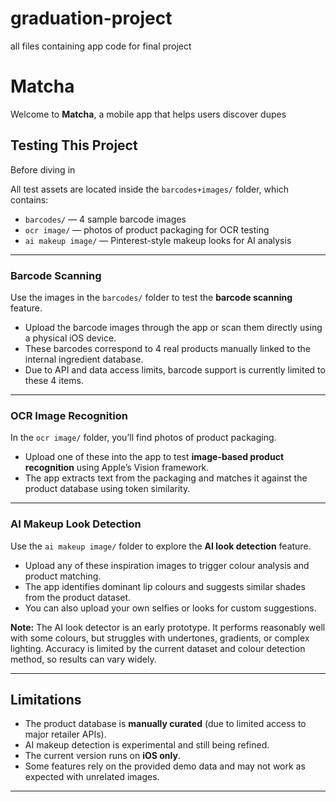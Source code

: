 # graduation-project
all files containing app code for final project 

# Matcha 

Welcome to **Matcha**, a mobile app that helps users discover dupes

## Testing This Project

Before diving in

All test assets are located inside the `barcodes+images/` folder, which contains:

- `barcodes/` — 4 sample barcode images
- `ocr image/` — photos of product packaging for OCR testing
- `ai makeup image/` — Pinterest-style makeup looks for AI analysis

---

### Barcode Scanning

Use the images in the `barcodes/` folder to test the **barcode scanning** feature.

- Upload the barcode images through the app or scan them directly using a physical iOS device.
- These barcodes correspond to 4 real products manually linked to the internal ingredient database.
- Due to API and data access limits, barcode support is currently limited to these 4 items.

---

### OCR Image Recognition

In the `ocr image/` folder, you’ll find photos of product packaging.

- Upload one of these into the app to test **image-based product recognition** using Apple’s Vision framework.
- The app extracts text from the packaging and matches it against the product database using token similarity.

---

### AI Makeup Look Detection

Use the `ai makeup image/` folder to explore the **AI look detection** feature.

- Upload any of these inspiration images to trigger colour analysis and product matching.
- The app identifies dominant lip colours and suggests similar shades from the product dataset.
- You can also upload your own selfies or looks for custom suggestions.

 **Note:** The AI look detector is an early prototype. It performs reasonably well with some colours, but struggles with undertones, gradients, or complex lighting. Accuracy is limited by the current dataset and colour detection method, so results can vary widely.

---

## Limitations

- The product database is **manually curated** (due to limited access to major retailer APIs).
- AI makeup detection is experimental and still being refined.
- The current version runs on **iOS only**.
- Some features rely on the provided demo data and may not work as expected with unrelated images.

---

